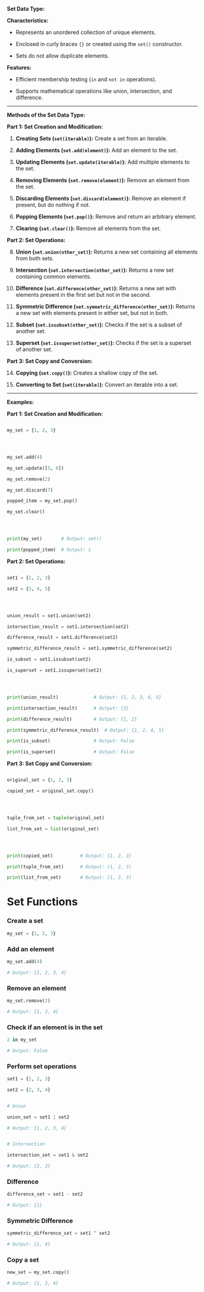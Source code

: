 **Set Data Type:**

**Characteristics:**

- Represents an unordered collection of unique elements.

- Enclosed in curly braces `{}` or created using the `set()` constructor.

- Sets do not allow duplicate elements.




**Features:**

- Efficient membership testing (`in` and `not in` operations).

- Supports mathematical operations like union, intersection, and difference.

---


**Methods of the Set Data Type:**




**Part 1: Set Creation and Modification:**

1. **Creating Sets (`set(iterable)`):** Create a set from an iterable.

2. **Adding Elements (`set.add(element)`):** Add an element to the set.

3. **Updating Elements (`set.update(iterable)`):** Add multiple elements to the set.

4. **Removing Elements (`set.remove(element)`):** Remove an element from the set.

5. **Discarding Elements (`set.discard(element)`):** Remove an element if present, but do nothing if not.

6. **Popping Elements (`set.pop()`):** Remove and return an arbitrary element.

7. **Clearing (`set.clear()`):** Remove all elements from the set.




**Part 2: Set Operations:**

8. **Union (`set.union(other_set)`):** Returns a new set containing all elements from both sets.

9. **Intersection (`set.intersection(other_set)`):** Returns a new set containing common elements.

10. **Difference (`set.difference(other_set)`):** Returns a new set with elements present in the first set but not in the second.

11. **Symmetric Difference (`set.symmetric_difference(other_set)`):** Returns a new set with elements present in either set, but not in both.

12. **Subset (`set.issubset(other_set)`):** Checks if the set is a subset of another set.

13. **Superset (`set.issuperset(other_set)`):** Checks if the set is a superset of another set.




**Part 3: Set Copy and Conversion:**

14. **Copying (`set.copy()`):** Creates a shallow copy of the set.

15. **Converting to Set (`set(iterable)`):** Convert an iterable into a set.




---




**Examples:**




**Part 1: Set Creation and Modification:**

```python

my_set = {1, 2, 3}




my_set.add(4)

my_set.update([5, 6])

my_set.remove(2)

my_set.discard(7)

popped_item = my_set.pop()

my_set.clear()




print(my_set)       # Output: set()

print(popped_item)  # Output: 1

```




**Part 2: Set Operations:**

```python

set1 = {1, 2, 3}

set2 = {3, 4, 5}




union_result = set1.union(set2)

intersection_result = set1.intersection(set2)

difference_result = set1.difference(set2)

symmetric_difference_result = set1.symmetric_difference(set2)

is_subset = set1.issubset(set2)

is_superset = set1.issuperset(set2)




print(union_result)             # Output: {1, 2, 3, 4, 5}

print(intersection_result)      # Output: {3}

print(difference_result)        # Output: {1, 2}

print(symmetric_difference_result)  # Output: {1, 2, 4, 5}

print(is_subset)                # Output: False

print(is_superset)              # Output: False

```




**Part 3: Set Copy and Conversion:**

```python

original_set = {1, 2, 3}

copied_set = original_set.copy()




tuple_from_set = tuple(original_set)

list_from_set = list(original_set)




print(copied_set)          # Output: {1, 2, 3}

print(tuple_from_set)      # Output: (1, 2, 3)

print(list_from_set)       # Output: [1, 2, 3]

```


# Set Functions

### Create a set
```python
my_set = {1, 2, 3}
```



### Add an element
```python
my_set.add(4)

# Output: {1, 2, 3, 4}
```

### Remove an element
```python
my_set.remove(2)

# Output: {1, 3, 4}
```

### Check if an element is in the set
```python
2 in my_set

# Output: False
```

### Perform set operations
```python
set1 = {1, 2, 3}

set2 = {2, 3, 4}


# Union

union_set = set1 | set2

# Output: {1, 2, 3, 4}


# Intersection

intersection_set = set1 & set2

# Output: {2, 3}
```

### Difference
```python
difference_set = set1 - set2

# Output: {1}
```

### Symmetric Difference
```python
symmetric_difference_set = set1 ^ set2

# Output: {1, 4}
```

### Copy a set
```python
new_set = my_set.copy()

# Output: {1, 3, 4}
```
